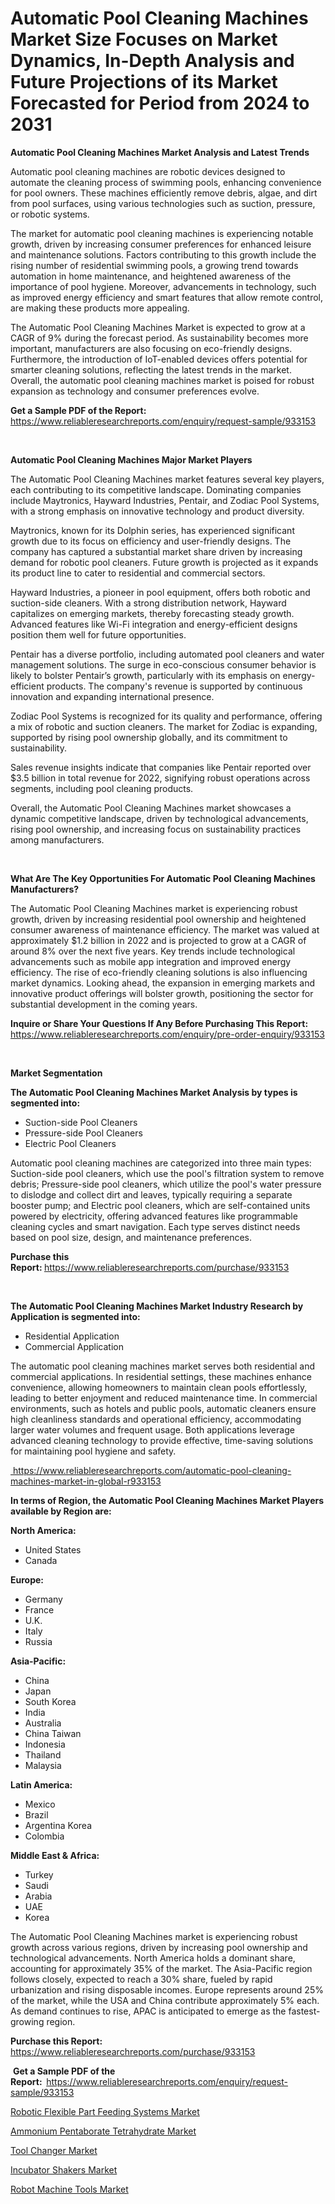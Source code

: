 <p><h1>Automatic Pool Cleaning Machines Market Size Focuses on Market Dynamics, In-Depth Analysis and Future Projections of its Market Forecasted for Period from 2024 to 2031</h1></p><p><strong>Automatic Pool Cleaning Machines Market Analysis and Latest Trends</strong></p>
<p><p>Automatic pool cleaning machines are robotic devices designed to automate the cleaning process of swimming pools, enhancing convenience for pool owners. These machines efficiently remove debris, algae, and dirt from pool surfaces, using various technologies such as suction, pressure, or robotic systems.</p><p>The market for automatic pool cleaning machines is experiencing notable growth, driven by increasing consumer preferences for enhanced leisure and maintenance solutions. Factors contributing to this growth include the rising number of residential swimming pools, a growing trend towards automation in home maintenance, and heightened awareness of the importance of pool hygiene. Moreover, advancements in technology, such as improved energy efficiency and smart features that allow remote control, are making these products more appealing.</p><p>The Automatic Pool Cleaning Machines Market is expected to grow at a CAGR of 9% during the forecast period. As sustainability becomes more important, manufacturers are also focusing on eco-friendly designs. Furthermore, the introduction of IoT-enabled devices offers potential for smarter cleaning solutions, reflecting the latest trends in the market. Overall, the automatic pool cleaning machines market is poised for robust expansion as technology and consumer preferences evolve.</p></p>
<p><strong>Get a Sample PDF of the Report:&nbsp;</strong> <a href="https://www.reliableresearchreports.com/enquiry/request-sample/933153">https://www.reliableresearchreports.com/enquiry/request-sample/933153</a></p>
<p>&nbsp;</p>
<p><strong>Automatic Pool Cleaning Machines Major Market Players</strong></p>
<p><p>The Automatic Pool Cleaning Machines market features several key players, each contributing to its competitive landscape. Dominating companies include Maytronics, Hayward Industries, Pentair, and Zodiac Pool Systems, with a strong emphasis on innovative technology and product diversity.</p><p>Maytronics, known for its Dolphin series, has experienced significant growth due to its focus on efficiency and user-friendly designs. The company has captured a substantial market share driven by increasing demand for robotic pool cleaners. Future growth is projected as it expands its product line to cater to residential and commercial sectors.</p><p>Hayward Industries, a pioneer in pool equipment, offers both robotic and suction-side cleaners. With a strong distribution network, Hayward capitalizes on emerging markets, thereby forecasting steady growth. Advanced features like Wi-Fi integration and energy-efficient designs position them well for future opportunities.</p><p>Pentair has a diverse portfolio, including automated pool cleaners and water management solutions. The surge in eco-conscious consumer behavior is likely to bolster Pentair’s growth, particularly with its emphasis on energy-efficient products. The company's revenue is supported by continuous innovation and expanding international presence.</p><p>Zodiac Pool Systems is recognized for its quality and performance, offering a mix of robotic and suction cleaners. The market for Zodiac is expanding, supported by rising pool ownership globally, and its commitment to sustainability.</p><p>Sales revenue insights indicate that companies like Pentair reported over $3.5 billion in total revenue for 2022, signifying robust operations across segments, including pool cleaning products.</p><p>Overall, the Automatic Pool Cleaning Machines market showcases a dynamic competitive landscape, driven by technological advancements, rising pool ownership, and increasing focus on sustainability practices among manufacturers.</p></p>
<p>&nbsp;</p>
<p><strong>What Are The Key Opportunities For Automatic Pool Cleaning Machines Manufacturers?</strong></p>
<p><p>The Automatic Pool Cleaning Machines market is experiencing robust growth, driven by increasing residential pool ownership and heightened consumer awareness of maintenance efficiency. The market was valued at approximately $1.2 billion in 2022 and is projected to grow at a CAGR of around 8% over the next five years. Key trends include technological advancements such as mobile app integration and improved energy efficiency. The rise of eco-friendly cleaning solutions is also influencing market dynamics. Looking ahead, the expansion in emerging markets and innovative product offerings will bolster growth, positioning the sector for substantial development in the coming years.</p></p>
<p><strong>Inquire or Share Your Questions If Any Before Purchasing This Report:</strong> <a href="https://www.reliableresearchreports.com/enquiry/pre-order-enquiry/933153">https://www.reliableresearchreports.com/enquiry/pre-order-enquiry/933153</a></p>
<p>&nbsp;</p>
<p><strong>Market Segmentation</strong></p>
<p><strong>The Automatic Pool Cleaning Machines Market Analysis by types is segmented into:</strong></p>
<p><ul><li>Suction-side Pool Cleaners</li><li>Pressure-side Pool Cleaners</li><li>Electric Pool Cleaners</li></ul></p>
<p><p>Automatic pool cleaning machines are categorized into three main types: Suction-side pool cleaners, which use the pool's filtration system to remove debris; Pressure-side pool cleaners, which utilize the pool's water pressure to dislodge and collect dirt and leaves, typically requiring a separate booster pump; and Electric pool cleaners, which are self-contained units powered by electricity, offering advanced features like programmable cleaning cycles and smart navigation. Each type serves distinct needs based on pool size, design, and maintenance preferences.</p></p>
<p><strong>Purchase this Report:&nbsp;</strong><a href="https://www.reliableresearchreports.com/purchase/933153">https://www.reliableresearchreports.com/purchase/933153</a></p>
<p>&nbsp;</p>
<p><strong>The Automatic Pool Cleaning Machines Market Industry Research by Application is segmented into:</strong></p>
<p><ul><li>Residential Application</li><li>Commercial Application</li></ul></p>
<p><p>The automatic pool cleaning machines market serves both residential and commercial applications. In residential settings, these machines enhance convenience, allowing homeowners to maintain clean pools effortlessly, leading to better enjoyment and reduced maintenance time. In commercial environments, such as hotels and public pools, automatic cleaners ensure high cleanliness standards and operational efficiency, accommodating larger water volumes and frequent usage. Both applications leverage advanced cleaning technology to provide effective, time-saving solutions for maintaining pool hygiene and safety.</p></p>
<p><a href="https://www.reliableresearchreports.com/automatic-pool-cleaning-machines-market-in-global-r933153">&nbsp;https://www.reliableresearchreports.com/automatic-pool-cleaning-machines-market-in-global-r933153</a></p>
<p><strong>In terms of Region, the Automatic Pool Cleaning Machines Market Players available by Region are:</strong></p>
<p>
    <p> <strong> North America: </strong>
        <ul>
            <li>United States</li>
            <li>Canada</li>
        </ul>
        </p> 
    <p> <strong> Europe: </strong>
        <ul>
            <li>Germany</li>
            <li>France</li>
            <li>U.K.</li>
            <li>Italy</li>
            <li>Russia</li>
        </ul>
        </p> 
    <p> <strong> Asia-Pacific: </strong>
        <ul>
            <li>China</li>
            <li>Japan</li>
            <li>South Korea</li>
            <li>India</li>
            <li>Australia</li>
            <li>China Taiwan</li>
            <li>Indonesia</li>
            <li>Thailand</li>
            <li>Malaysia</li>
        </ul>
        </p> 
    <p> <strong> Latin America: </strong>
        <ul>
            <li>Mexico</li>
            <li>Brazil</li>
            <li>Argentina Korea</li>
            <li>Colombia</li>
        </ul>
        </p> 
    <p> <strong> Middle East & Africa: </strong>
        <ul>
            <li>Turkey</li>
            <li>Saudi</li>
            <li>Arabia</li>
            <li>UAE</li>
            <li>Korea</li>
        </ul>
    </p>
    </p>
<p><p>The Automatic Pool Cleaning Machines market is experiencing robust growth across various regions, driven by increasing pool ownership and technological advancements. North America holds a dominant share, accounting for approximately 35% of the market. The Asia-Pacific region follows closely, expected to reach a 30% share, fueled by rapid urbanization and rising disposable incomes. Europe represents around 25% of the market, while the USA and China contribute approximately 5% each. As demand continues to rise, APAC is anticipated to emerge as the fastest-growing region.</p></p>
<p><strong>Purchase this Report: </strong><a href="https://www.reliableresearchreports.com/purchase/933153">https://www.reliableresearchreports.com/purchase/933153</a></p>
<p>&nbsp;<strong>Get a Sample PDF of the Report:&nbsp;&nbsp;</strong><a href="https://www.reliableresearchreports.com/enquiry/request-sample/933153">https://www.reliableresearchreports.com/enquiry/request-sample/933153</a></p>
<p><strong></strong></p>
<p><p><a href="https://github.com/lambertr3e8v/Market-Research-Report-List-1/blob/main/robotic-flexible-part-feeding-systems-market.md">Robotic Flexible Part Feeding Systems Market</a></p><p><a href="https://www.linkedin.com/pulse/emerging-trends-ammonium-pentaborate-tetrahydrate-market-gvpyf?trackingId=iPyg1B4FQm6usKKVgY4oNQ%3D%3D">Ammonium Pentaborate Tetrahydrate Market</a></p><p><a href="https://medium.com/@shanypaucek/the-tool-changer-industry-analysis-report-offers-a-comprehensive-and-current-examination-of-the-388c2198dc81?postPublishedType=initial">Tool Changer Market</a></p><p><a href="https://medium.com/@williambatz78/the-incubator-shakers-industry-analysis-report-offers-a-comprehensive-and-current-examination-of-2c2fbdd6aaef">Incubator Shakers Market</a></p><p><a href="https://github.com/CarolynWatkins697/Market-Research-Report-List-1/blob/main/robot-machine-tools-market.md">Robot Machine Tools Market</a></p></p>